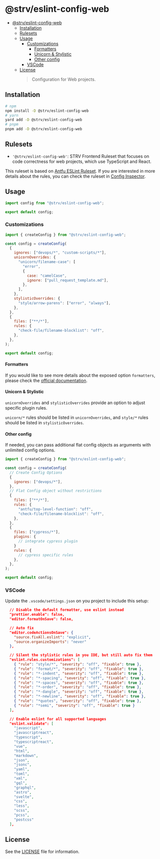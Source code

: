 # @strv/eslint-config-web

- [@strv/eslint-config-web](#strveslint-config-web)
  - [Installation](#installation)
  - [Rulesets](#rulesets)
  - [Usage](#usage)
    - [Customizations](#customizations)
      - [Formatters](#formatters)
      - [Unicorn \& Stylistic](#unicorn--stylistic)
      - [Other config](#other-config)
    - [VSCode](#vscode)
  - [License](#license)
    > Configuration for Web projects.

## Installation

```sh
# npm
npm install -D @strv/eslint-config-web
# yarn
yard add -D @strv/eslint-config-web
# pnpm
pnpm add -D @strv/eslint-config-web
```

## Rulesets

- `'@strv/eslint-config-web'`: STRV Frontend Ruleset that focuses on code correctness for web projects, which use TypeScript and React.

This ruleset is based on [Antfu ESLint Ruleset](https://github.com/antfu/eslint-config). If you are interested in more details about the rules, you can check the ruleset in [Config Inspector](https://eslint-config.antfu.me/).

## Usage

```js
import config from "@strv/eslint-config-web";

export default config;
```

### Customizations

```js
import { createConfig } from "@strv/eslint-config-web";

const config = createConfig(
  {
    ignores: ["devops/*", "custom-scripts/*"],
    unicornOverrides: {
      "unicorn/filename-case": [
        "error",
        {
          case: "camelCase",
          ignore: ["pull_request_template.md"],
        },
      ],
    },
    stylisticOverrides: {
      "style/arrow-parens": ["error", "always"],
    },
  },
  {
    files: ["**/*"],
    rules: {
      "check-file/filename-blocklist": "off",
    },
  },
);

export default config;
```

#### Formatters

If you would like to see more details about the exposed option `formatters`, please check the [official documentation](https://github.com/antfu/eslint-config?tab=readme-ov-file#formatters).

#### Unicorn & Stylistic

`unicornOverrides` and `stylisticOverrides` provide an option to adjust specific plugin rules.

`unicorn/*` rules should be listed in `unicornOverrides`, and `style/*` rules should be listed in `stylisticOverrides`.

#### Other config

If needed, you can pass additional flat config objects as arguments with unlimited config options.

```js
import { createConfig } from "@strv/eslint-config-web";

const config = createConfig(
  // Create Config Options
  {
    ignores: ["devops/*"],
  },
  // Flat Config object without restrictions
  {
    files: ["**/*"],
    rules: {
      "antfu/top-level-function": "off",
      "check-file/filename-blocklist": "off",
    },
  },
  {
    files: ["cypress/*"],
    plugins: {
      // integrate cypress plugin
    }
    rules: {
      // cypress specific rules
    },
  },
);

export default config;
```

### VSCode

Update the `.vscode/settings.json` on you project to include this setup:

```json
  // Disable the default formatter, use eslint instead
  "prettier.enable": false,
  "editor.formatOnSave": false,

  // Auto fix
  "editor.codeActionsOnSave": {
    "source.fixAll.eslint": "explicit",
    "source.organizeImports": "never"
  },

  // Silent the stylistic rules in you IDE, but still auto fix them
  "eslint.rules.customizations": [
    { "rule": "style/*", "severity": "off", "fixable": true },
    { "rule": "format/*", "severity": "off", "fixable": true },
    { "rule": "*-indent", "severity": "off", "fixable": true },
    { "rule": "*-spacing", "severity": "off", "fixable": true },
    { "rule": "*-spaces", "severity": "off", "fixable": true },
    { "rule": "*-order", "severity": "off", "fixable": true },
    { "rule": "*-dangle", "severity": "off", "fixable": true },
    { "rule": "*-newline", "severity": "off", "fixable": true },
    { "rule": "*quotes", "severity": "off", "fixable": true },
    { "rule": "*semi", "severity": "off", "fixable": true }
  ],

  // Enable eslint for all supported languages
  "eslint.validate": [
    "javascript",
    "javascriptreact",
    "typescript",
    "typescriptreact",
    "vue",
    "html",
    "markdown",
    "json",
    "jsonc",
    "yaml",
    "toml",
    "xml",
    "gql",
    "graphql",
    "astro",
    "svelte",
    "css",
    "less",
    "scss",
    "pcss",
    "postcss"
  ],
```

## License

See the [LICENSE](LICENSE) file for information.
